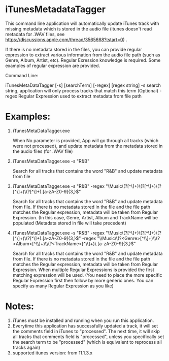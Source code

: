 iTunesMetadataTagger
====================

This command line application will automatically update iTunes track with missing metadata which is stored in the 
audio file (itunes doesn't read metadata for .WAV files, see https://discussions.apple.com/thread/3565668?tstart=0) . 

If there is no metadata stored in the files, you can provide regular expression to extract various 
information from the audio file path (such as Genre, Album, Artist, etc). Regular Exression knowledge 
is required. Some examples of regular expression are provided. 

Command Line:

iTunesMetaDataTagger [-s] [searchTerm] [-regex] [regex string]
	-s				search string, application will only process tracks that match this term (Optional)
	-regex				Regular Expression used to extract metadata from file path 


Examples:
========
	
1. iTunesMetaDataTagger.exe		
   	
	When No parameter is provided, App will go through all tracks (which were not processed), 
	and update metadata from the metadata stored in the audio files (for .WAV file)

2. iTunesMetaDataTagger.exe -s "R&B"	
	
	Search for all tracks that contains the word "R&B" and update metadata from file

3. iTunesMetaDataTagger.exe -s "R&B" -regex "\\Music\\(?<Genre>[^\\]+)\\(?<Performer>[^\\]+)\\(?<Album>[^\\]+)\\(?<TrackName>[^\\]+)\.[a-zA-Z0-9]{3,}$"
	
	Search for all tracks that contains the word "R&B" and update metadata from file. 
	If there is no metadata stored in the file and the file path matches the Regular expression,
	metadata will be taken from Regular Expression. (In this case, Genre, Artist, Album and TrackName 
	will be populated (Metadata stored in file will take precedent) 

4. iTunesMetaDataTagger.exe -s "R&B" -regex "\\Music\\(?<Genre>[^\\]+)\\(?<Performer>[^\\]+)\\(?<Album>[^\\]+)\\(?<TrackName>[^\\]+)\.[a-zA-Z0-9]{3,}$" -regex "\\Music\\(?<Genre>[^\\]+)\\(?<Album>[^\\]+)\\(?<TrackName>[^\\]+)\.[a-zA-Z0-9]{3,}$"
						
	Search for all tracks that contains the word "R&B" and update metadata from file. 
	If there is no metadata stored in the file and the file path matches the Regular expression,
	metadata will be taken from Regular Expression. When multiple Regular Expressions is provided
	the first matching expression will be used. (You need to place the more specific Regular Expression first
	then follow by more generic ones. You can specify as many Regular Expression as you like)

Notes:
========

1. iTunes must be installed and running when you run this application.
2. Everytime this application has successfully updated a track, it will set the comments field in iTunes to "processed". The next time, it will skip all tracks that comments field is "processed", unless you specifically set the search term to be "processed" (which is equivalent to reprocess all tracks again)
3. supported itunes version: from 11.1.3.x
